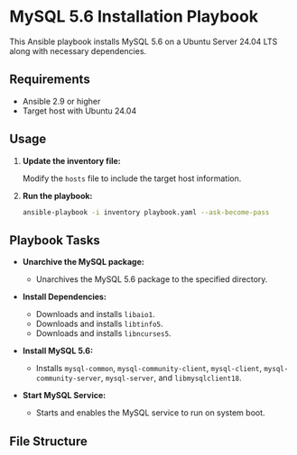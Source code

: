# MySQL 5.6 Installation Playbook

This Ansible playbook installs MySQL 5.6 on a Ubuntu Server 24.04 LTS along with necessary dependencies.

## Requirements

- Ansible 2.9 or higher
- Target host with Ubuntu 24.04

## Usage

1. **Update the inventory file:**

    Modify the `hosts` file to include the target host information.

2. **Run the playbook:**
    ```sh
    ansible-playbook -i inventory playbook.yaml --ask-become-pass
    ```

## Playbook Tasks

- **Unarchive the MySQL package:**
    - Unarchives the MySQL 5.6 package to the specified directory.

- **Install Dependencies:**
    - Downloads and installs `libaio1`.
    - Downloads and installs `libtinfo5`.
    - Downloads and installs `libncurses5`.

- **Install MySQL 5.6:**
    - Installs `mysql-common`, `mysql-community-client`, `mysql-client`, `mysql-community-server`, `mysql-server`, and `libmysqlclient18`.

- **Start MySQL Service:**
    - Starts and enables the MySQL service to run on system boot.

## File Structure

